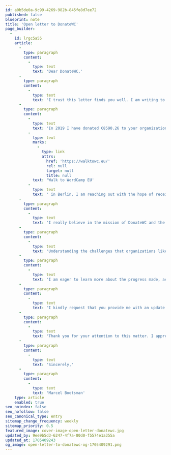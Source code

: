 ```yaml
---
id: a0b5de0a-9c99-4269-982b-845fe8d7ee72
published: false
blueprint: note
title: 'Open letter to DonateWC'
page_builder:
  -
    id: lrgc5a55
    article:
      -
        type: paragraph
        content:
          -
            type: text
            text: 'Dear DonateWC,'
      -
        type: paragraph
        content:
          -
            type: text
            text: 'I trust this letter finds you well. I am writing to you as a concerned supporter of DonateWC.'
      -
        type: paragraph
        content:
          -
            type: text
            text: 'In 2019 I have donated €8590.26 to your organization, driven by my passion for the impactful work you do in the WordPress Community. This donation was a result of a charity walk I did, '
          -
            type: text
            marks:
              -
                type: link
                attrs:
                  href: 'https://walktowc.eu/'
                  rel: null
                  target: null
                  title: null
            text: 'Walk to WordCamp EU'
          -
            type: text
            text: ' in Berlin. I am reaching out with the hope of receiving an update on how my donation has been utilized and the impact it has made.'
      -
        type: paragraph
        content:
          -
            type: text
            text: 'I really believe in the mission of DonateWC and the positive change it strives to bring about. However, since the latest update I got, dated December 2020, I have not received any communication or updates regarding the projects or initiatives my contribution may have supported.'
      -
        type: paragraph
        content:
          -
            type: text
            text: 'Understanding the challenges that organizations like yours face in managing donor relations, I sincerely appreciate the hard work and dedication of you and your team. Nonetheless, as a donor who values transparency and accountability, I believe it is crucial to maintain open lines of communication.'
      -
        type: paragraph
        content:
          -
            type: text
            text: 'I am eager to learn more about the progress made, achievements reached, and any challenges encountered since my contribution. I believe that sharing these details will not only strengthen the bond between your organization and its supporters but also showcase the positive impact of collective efforts.'
      -
        type: paragraph
        content:
          -
            type: text
            text: "I kindly request that you provide me with an update at your earliest convenience. Whether it's through an email, direct message on Slack or Linkedin, or any other means of communication, I am eager to hear about the positive changes that my donation may have facilitated."
      -
        type: paragraph
        content:
          -
            type: text
            text: 'Thank you for your attention to this matter. I appreciate your dedication to making a difference with DonateWC.'
      -
        type: paragraph
        content:
          -
            type: text
            text: 'Sincerely,'
      -
        type: paragraph
        content:
          -
            type: text
            text: 'Marcel Bootsman'
    type: article
    enabled: true
seo_noindex: false
seo_nofollow: false
seo_canonical_type: entry
sitemap_change_frequency: weekly
sitemap_priority: 0.5
featured_image: cover-image-open-letter-donatewc.jpg
updated_by: 9ee9b5d3-6247-4f7a-80d0-f5574e1a355a
updated_at: 1705409243
og_image: open-letter-to-donatewc-og-1705409291.png
---
```

